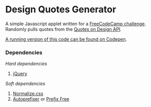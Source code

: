 # Design Quotes Generator

A simple Javascript applet written for a [FreeCodeCamp challenge](https://learn.freecodecamp.org/front-end-libraries/front-end-libraries-projects/build-a-random-quote-machine). Randomly pulls quotes from the [Quotes on Design API](https://quotesondesign.com/).

[A running version of this code can be found on Codepen](https://codepen.io/Ashto/pen/GErLGg).

### Dependencies
*Hard dependencies*
1. [jQuery](https://jquery.com/)

*Soft dependencies*
1. [Normalize.css](https://github.com/necolas/normalize.css/)
2. [Autoprefixer](https://github.com/postcss/autoprefixer) or [Prefix Free](https://cdnjs.cloudflare.com/ajax/libs/prefixfree/1.0.7/prefixfree.min.js)